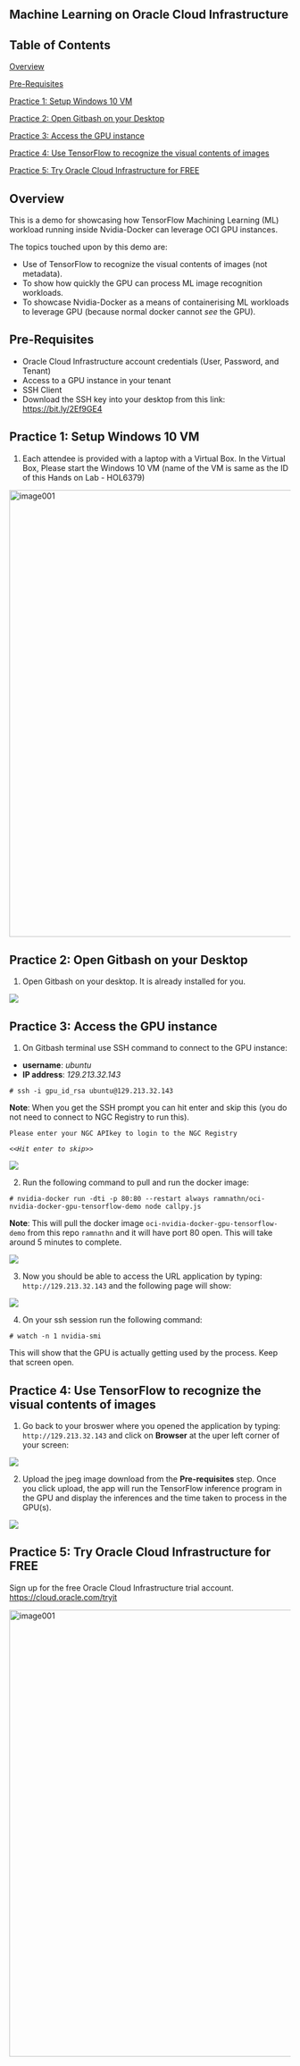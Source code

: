 ## Machine Learning on Oracle Cloud Infrastructure

## Table of Contents

[Overview](#overview)

[Pre-Requisites](#pre-requisites)

[Practice 1: Setup Windows 10 VM](#practice-1-setup-windows-10-vm)

[Practice 2: Open Gitbash on your Desktop](#practice-2-open-gitbash-on-your-desktop)

[Practice 3: Access the GPU instance](#practice-3-access-the-gpu-instance)

[Practice 4: Use TensorFlow to recognize the visual contents of images](#practice-4-use-tensorflow-to-recognize-the-visual-contents-of-images)

[Practice 5: Try Oracle Cloud Infrastructure for FREE](#practice-5-try-oracle-cloud-infrastructure-for-free)

## Overview
This is a demo for showcasing how TensorFlow Machining Learning (ML) workload running inside Nvidia-Docker can leverage OCI GPU instances.

The topics touched upon by this demo are:

-   Use of TensorFlow to recognize the visual contents of images (not metadata).
-   To show how quickly the GPU can process ML image recognition workloads.
-   To showcase Nvidia-Docker as a means of containerising ML workloads to leverage GPU (because normal docker cannot  _see_  the GPU).

## Pre-Requisites 

- Oracle Cloud Infrastructure account credentials (User, Password, and Tenant)
- Access to a GPU instance in your tenant
- SSH Client
- Download the SSH key into your desktop from this link: https://bit.ly/2Ef9GE4


## Practice 1: Setup Windows 10 VM 

1) Each attendee is provided with a laptop with a Virtual Box. In the Virtual Box, Please start the Windows 10 VM (name of the VM is same as the ID of this Hands on Lab - HOL6379)

<img width="800" alt="image001" src="https://raw.githubusercontent.com/oracle/learning-library/master/oci-library/OOW-2018/EdgeLab/media/image1.png">

## Practice 2: Open Gitbash on your Desktop

1) Open Gitbash on your desktop. It is already installed for you. 

![](img/gitbash001.png)

## Practice 3: Access the GPU instance

1) On Gitbash terminal use SSH command to connect to the GPU instance:

- **username**: *ubuntu*
- **IP address**: *129.213.32.143*

```
# ssh -i gpu_id_rsa ubuntu@129.213.32.143 
```
**Note**: When you get the SSH prompt you can hit enter and skip this (you do not need to connect to NGC Registry to run this).

`Please enter your NGC APIkey to login to the NGC Registry`

_`<<Hit enter to skip>>`_

![](img/image001.png)

2) Run the following command to pull and run the docker image:

``# nvidia-docker run -dti -p 80:80 --restart always ramnathn/oci-nvidia-docker-gpu-tensorflow-demo node callpy.js``

**Note**: This will pull the docker image ``oci-nvidia-docker-gpu-tensorflow-demo`` from this repo ``ramnathn`` and it will have port 80 open.  This will take around 5 minutes to complete.

![](img/image002.png)

3) Now you should be able to access the URL application by typing: ``http://129.213.32.143`` and the following page will show:

![](img/image003.png)

4) On your ssh session run the following command:

```
# watch -n 1 nvidia-smi
```
This will show that the GPU is actually getting used by the process.  Keep that screen open. 

## Practice 4: Use TensorFlow to recognize the visual contents of images

1) Go back to your broswer where you opened the application by typing: `http://129.213.32.143` and click on **Browser** at the uper left corner of your screen:

![](img/image004.png)

2) Upload the jpeg image download from the **Pre-requisites** step. Once you click upload, the app will run the TensorFlow inference program in the GPU and display the inferences and the time taken to process in the GPU(s).

![](img/image005.png)

## Practice 5: Try Oracle Cloud Infrastructure for FREE 

Sign up for the free Oracle Cloud Infrastructure trial account. 
https://cloud.oracle.com/tryit

<img width="800" alt="image001" src="https://raw.githubusercontent.com/oracle/learning-library/master/oci-library/OOW-2018/EdgeLab/media/image34.png">